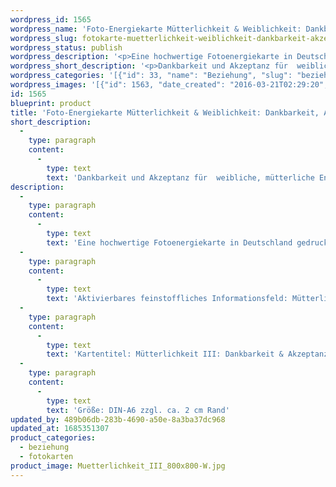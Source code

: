 ```yaml
---
wordpress_id: 1565
wordpress_name: 'Foto-Energiekarte Mütterlichkeit & Weiblichkeit: Dankbarkeit, Akzeptanz'
wordpress_slug: fotokarte-muetterlichkeit-weiblichkeit-dankbarkeit-akzeptanz
wordpress_status: publish
wordpress_description: '<p>Eine hochwertige Fotoenergiekarte in Deutschland gedruckt und in Handarbeit laminiert.  Sie ist in Postkartengröße (DIN-A6) gut zu transportieren und kann auch auf den Körper aufgelegt werden.</p><p>Aktivierbares feinstoffliches Informationsfeld: Mütterlichkeit - Dankbarkeit - Akzeptanz - Selbstbewusstsein: Dankbarkeit für die Mütterlichkeit, die man empfangen hat und für die Mütterlichkeit, die man selbst gibt entwickeln und ausdrücken. Selbstbewusstsein für die eigenen Weiblichkeit und Mutter-sein-Energie empfinden. Die eigene Form des weiblichen Ausdrucks und der Mütterlichkeit akzeptieren und dankbar dafür sein. Mütterlichkeit ist hier als weibliche Energie gemeint.</p><p>Kartentitel: Mütterlichkeit III: Dankbarkeit &amp; Akzeptanz. Reihe: Mütterlichkeit. Schwingung: Pink</p><p>Größe: DIN-A6 zzgl. ca. 2 cm Rand<br />Andere Formate sind individuell für Sie innerhalb weniger Tage herstellbar. Bitte kontaktieren Sie uns hierfür unter <a href="mailto:info@elvedenverlag.de">info@elvedenverlag.de</a>.</p><p><a href="https://my.feenbaum.de/anwendung-energiebilder-foto-laminiert/">Anwendungshinweise</a>      <a href="https://my.feenbaum.de/produktinformationen-fotokarten/">Produktinformationen</a></p>'
wordpress_short_description: '<p>Dankbarkeit und Akzeptanz für  weibliche, mütterliche Energie empfinden<br /><em>Hinweis: Das Wasserzeichen „Elveden Verlag Energiebild“ wird nicht mit gedruckt</em></p>'
wordpress_categories: '[{"id": 33, "name": "Beziehung", "slug": "beziehung"}, {"id": 23, "name": "Fotokarten", "slug": "fotokarten"}]'
wordpress_images: '[{"id": 1563, "date_created": "2016-03-21T02:29:20", "date_created_gmt": "2016-03-21T00:29:20", "date_modified": "2016-03-21T02:29:20", "date_modified_gmt": "2016-03-21T00:29:20", "src": "https://my.feenbaum.de/wp-content/uploads/2016/03/Muetterlichkeit_III_800x800-W.jpg", "name": "Muetterlichkeit_III_800x800-W", "alt": ""}]'
id: 1565
blueprint: product
title: 'Foto-Energiekarte Mütterlichkeit & Weiblichkeit: Dankbarkeit, Akzeptanz'
short_description:
  -
    type: paragraph
    content:
      -
        type: text
        text: 'Dankbarkeit und Akzeptanz für  weibliche, mütterliche Energie empfinden'
description:
  -
    type: paragraph
    content:
      -
        type: text
        text: 'Eine hochwertige Fotoenergiekarte in Deutschland gedruckt und in Handarbeit laminiert.  Sie ist in Postkartengröße (DIN-A6) gut zu transportieren und kann auch auf den Körper aufgelegt werden.'
  -
    type: paragraph
    content:
      -
        type: text
        text: 'Aktivierbares feinstoffliches Informationsfeld: Mütterlichkeit - Dankbarkeit - Akzeptanz - Selbstbewusstsein: Dankbarkeit für die Mütterlichkeit, die man empfangen hat und für die Mütterlichkeit, die man selbst gibt entwickeln und ausdrücken. Selbstbewusstsein für die eigenen Weiblichkeit und Mutter-sein-Energie empfinden. Die eigene Form des weiblichen Ausdrucks und der Mütterlichkeit akzeptieren und dankbar dafür sein. Mütterlichkeit ist hier als weibliche Energie gemeint.'
  -
    type: paragraph
    content:
      -
        type: text
        text: 'Kartentitel: Mütterlichkeit III: Dankbarkeit & Akzeptanz. Reihe: Mütterlichkeit. Schwingung: Pink'
  -
    type: paragraph
    content:
      -
        type: text
        text: 'Größe: DIN-A6 zzgl. ca. 2 cm Rand'
updated_by: 489b06db-283b-4690-a50e-8a3ba37dc968
updated_at: 1685351307
product_categories:
  - beziehung
  - fotokarten
product_image: Muetterlichkeit_III_800x800-W.jpg
---
```

